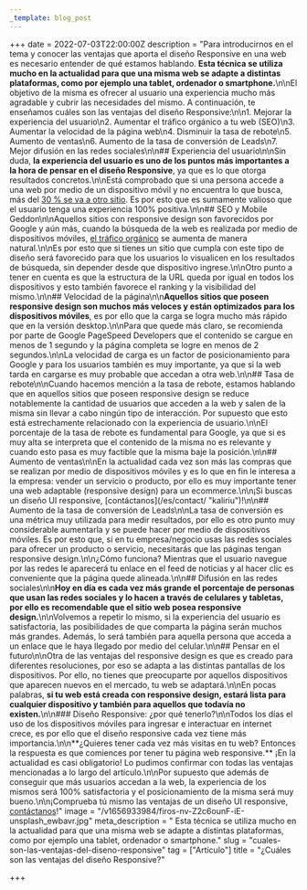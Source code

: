 ```yaml
---
_template: blog_post
---
```


+++
date = 2022-07-03T22:00:00Z
description = "Para introducirnos en el tema y conocer las ventajas que aporta el diseño Responsive en una web es necesario entender de qué estamos hablando. **Esta técnica se utiliza mucho en la actualidad para que una misma web se adapte a distintas plataformas, como por ejemplo una tablet, ordenador o smartphone.**\n\nEl objetivo de la misma es ofrecer al usuario una experiencia mucho más agradable y cubrir las necesidades del mismo. A continuación, te enseñamos cuáles son las ventajas del diseño Responsive:\n\n1. Mejorar la experiencia del usuario\n2. Aumentar el tráfico orgánico a tu web (SEO)\n3. Aumentar la velocidad de la página web\n4. Disminuir la tasa de rebote\n5. Aumento de ventas\n6. Aumento de la tasa de conversión de Leads\n7. Mejor difusión en las redes sociales\n\n## Experiencia del usuario\n\nSin duda, **la experiencia del usuario es uno de los puntos más importantes a la hora de pensar en el diseño Responsive**, ya que es lo que otorga resultados concretos.\n\nEstá comprobado que si una persona accede a una web por medio de un dispositivo móvil y no encuentra lo que busca, más del [30 % se va a otro sitio](https://www.encora.com/es/blog/the-impact-of-mobile-optimization). Es por esto que es sumamente valioso que el usuario tenga una experiencia 100% positiva.\n\n## SEO y Mobile Geddon\n\nAquellos sitios con responsive design son favorecidos por Google y aún más, cuando la búsqueda de la web es realizada por medio de dispositivos móviles, [el tráfico orgánico](https://www.sage.com/es-es/blog/diccionario-empresarial/trafico-organico/#:\\~:text=Se%20entiende%20por%20tr%C3%A1fico%20org%C3%A1nico,probabilidad%20de%20generar%20una%20venta.) se aumenta de manera natural.\n\nEs por esto que si tienes un sitio que cumpla con este tipo de diseño será favorecido para que los usuarios lo visualicen en los resultados de búsqueda, sin depender desde que dispositivo ingrese.\n\nOtro punto a tener en cuenta es que la estructura de la URL queda por igual en todos los dispositivos y esto también favorece el ranking y la visibilidad del mismo.\n\n## Velocidad de la página\n\n**Aquellos sitios que poseen responsive design son muchos más veloces y están optimizados para los dispositivos móviles**, es por ello que la carga se logra mucho más rápido que en la versión desktop.\n\nPara que quede más claro, se recomienda por parte de Google PageSpeed Developers que el contenido se cargue en menos de 1 segundo y la página completa se logre en menos de 2 segundos.\n\nLa velocidad de carga es un factor de posicionamiento para Google y para los usuarios también es muy importante, ya que si la web tarda en cargarse es muy probable que accedan a otra web.\n\n## Tasa de rebote\n\nCuando hacemos mención a la tasa de rebote, estamos hablando que en aquellos sitios que poseen responsive design se reduce notablemente la cantidad de usuarios que acceden a la web y salen de la misma sin llevar a cabo ningún tipo de interacción. Por supuesto que esto está estrechamente relacionado con la experiencia de usuario.\n\nEl porcentaje de la tasa de rebote es fundamental para Google, ya que si es muy alta se interpreta que el contenido de la misma no es relevante y cuando esto pasa es muy factible que la misma baje la posición.\n\n## Aumento de ventas\n\nEn la actualidad cada vez son más las compras que se realizan por medio de dispositivos móviles y es lo que en fin le interesa a la empresa: vender un servicio o producto, por ello es muy importante tener una web adaptable (responsive design) para un ecommerce.\n\n¡Si buscas un diseño UI responsive, [contáctanos](/es/contact/ \"kaliriu\")!\n\n## Aumento de la tasa de conversión de Leads\n\nLa tasa de conversión es una métrica muy utilizada para medir resultados, por ello es otro punto muy considerable aumentarla y se puede hacer por medio de dispositivos móviles. Es por esto que, si en tu empresa/negocio usas las redes sociales para ofrecer un producto o servicio, necesitarás que las páginas tengan responsive design.\n\n¿Cómo funciona? Mientras que el usuario navegue por las redes le aparecerá tu enlace en el feed de noticias y al hacer clic es conveniente que la página quede alineada.\n\n## Difusión en las redes sociales\n\n**Hoy en día es cada vez más grande el porcentaje de personas que usan las redes sociales y lo hacen a través de celulares y tabletas, por ello es recomendable que el sitio web posea responsive design.**\n\nVolvemos a repetir lo mismo, si la experiencia del usuario es satisfactoria, las posibilidades de que comparta la página serán muchos más grandes. Además, lo será también para aquella persona que acceda a un enlace que le haya llegado por medio del celular.\n\n## Pensar en el futuro\n\nOtra de las ventajas del responsive design es que es creado para diferentes resoluciones, por eso se adapta a las distintas pantallas de los dispositivos. Por ello, no tienes que preocuparte por aquellos dispositivos que aparecen nuevos en el mercado, tu web se adaptará.\n\nEn pocas palabras, **si tu web está creada con responsive design, estará lista para cualquier dispositivo y también para aquellos que todavía no existen.**\n\n### Diseño Responsive: ¿por qué tenerlo?\n\nTodos los días el uso de los dispositivos móviles para ingresar e interactuar en internet crece, es por ello que el diseño responsive cada vez tiene más importancia.\n\n**¿Quieres tener cada vez más visitas en tu web? Entonces la respuesta es que comiences por tener tu página web responsive.** ¡En la actualidad es casi obligatorio! Lo pudimos confirmar con todas las ventajas mencionadas a lo largo del artículo.\n\nPor supuesto que además de conseguir que más usuarios accedan a la web, la experiencia de los mismos será 100% satisfactoria y el posicionamiento de la misma será muy bueno.\n\n¡Comprueba tú mismo las ventajas de un diseño UI responsive, [contáctanos](/es/contact)!"
image = "/v1656933984/firos-nv-Z2c6ounF-iE-unsplash_ewbavr.jpg"
meta_description = " Esta técnica se utiliza mucho en la actualidad para que una misma web se adapte a distintas plataformas, como por ejemplo una tablet, ordenador o smartphone."
slug = "cuales-son-las-ventajas-del-diseno-responsive"
tag = ["Artículo"]
title = "¿Cuáles son las ventajas del diseño Responsive?"

+++
